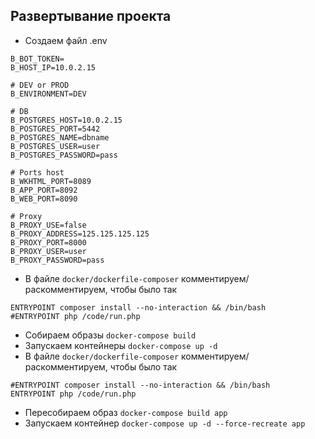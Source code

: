 Развертывание проекта
---

* Создаем файл .env
```
B_BOT_TOKEN=
B_HOST_IP=10.0.2.15

# DEV or PROD
B_ENVIRONMENT=DEV

# DB
B_POSTGRES_HOST=10.0.2.15
B_POSTGRES_PORT=5442
B_POSTGRES_NAME=dbname
B_POSTGRES_USER=user
B_POSTGRES_PASSWORD=pass

# Ports host
B_WKHTML_PORT=8089
B_APP_PORT=8092
B_WEB_PORT=8090

# Proxy
B_PROXY_USE=false
B_PROXY_ADDRESS=125.125.125.125
B_PROXY_PORT=8000
B_PROXY_USER=user
B_PROXY_PASSWORD=pass
```

* В файле `docker/dockerfile-composer` комментируем/раскомментируем, чтобы было так
```
ENTRYPOINT composer install --no-interaction && /bin/bash
#ENTRYPOINT php /code/run.php
```
* Собираем образы `docker-compose build`
* Запускаем контейнеры `docker-compose up -d`
* В файле `docker/dockerfile-composer` комментируем/раскомментируем, чтобы было так
```
#ENTRYPOINT composer install --no-interaction && /bin/bash
ENTRYPOINT php /code/run.php
```
* Пересобираем образ `docker-compose build app`
* Запускаем контейнер `docker-compose up -d --force-recreate app`

